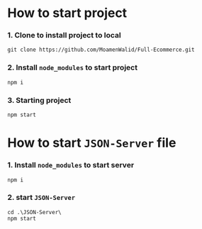 
# How to start project
  ### 1. Clone to install project to local
  ```
  git clone https://github.com/MoamenWalid/Full-Ecommerce.git
  ```

  ### 2. Install `node_modules` to start project
  ```
  npm i
  ```

  ### 3. Starting project
  ```
  npm start
  ```

# How to start `JSON-Server` file
  ### 1. Install `node_modules` to start server
  ```
  npm i
  ```

  ### 2. start `JSON-Server`
  ```
  cd .\JSON-Server\
  npm start
  ```